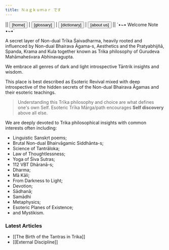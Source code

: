 ```yaml
---
title: Ｎａｇｋｕｍａｒ です
---
```

<div class="class-header">
|| <a href="."> <button class="fancybutton" type="button" >[home]</button></a> | <a href="/glossary"><button class="fancybutton" type="button">[glossary]</button></a>  |  <a href="/dictionary"> <button class="fancybutton" type="button">[dictionary]</button></a> | <a href="/about us"><button class="fancybutton" type="button"> [about us]</button></a> ||
 `•~• Welcome Note •~•`
</div>

A secret layer of Non-dual Trīka Śaivadharma, heavily rooted and influenced by Non-dual Bhairava Āgama-s, Aesthetics and the Pratyabhijñā, Spanda, Krama and Kula together known as Trika philosophy of Gurudeva Mahāmaheśvara Abhinavagupta.

We embrace all genres of dark and light introspective Tāntrik insights and wisdom.

This place is best described as Esoteric Revival mixed with deep introspective of the hidden secrets of the Non-dual Bhairava Āgamas and their esoteric teachings.

> Understanding this Trīka philosophy and choice are what defines one's own Self.
> Esoteric Trīka Mārga/path encourages **Self discovery** above all else.

We are deeply devoted to Trika philosophical insights with common interests often including:
- Linguistic Sanskṛt poems;
- Brutal Non-dual Bhairvāgamic Siddhānta-s;
- Science of Tantrāloka;
- Law of Thoughtlessness;
- Yoga of Śiva Sutras;
- 112 VBT Dhāranā-s;
- Dharma;
- Mā Kāli;
- From Darkness to Light;
- Devotion;
- Sādhanā;
- Samādhi
- Metaphysics;
- Esoteric Planes of Existence;
- and Mystikism.

 ### Latest Articles
 - [[The Birth of the Tantras in Trika]]
 - [[External Discipline]]
